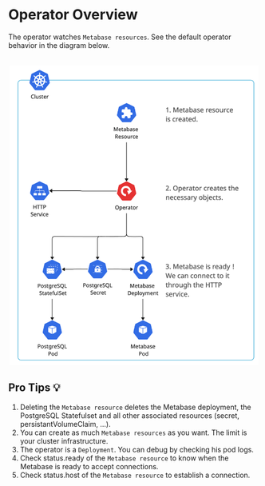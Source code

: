 # Operator Overview
The operator watches `Metabase resources`. See the default operator behavior in the diagram below.
<br></br>
<p align="center" width="100%">
<img src="./overview.png" width="500">
</p>


## **Pro Tips :bulb:**
1. Deleting the `Metabase resource` deletes the Metabase deployment, the PostgreSQL Statefulset and all other associated resources (secret, persistantVolumeClaim, ...).
2. You can create as much `Metabase resources` as you want. The limit is your cluster infrastructure.
3. The operator is a `Deployment`. You can debug by checking his pod logs.
4. Check status.ready of the `Metabase resource` to know when the Metabase is ready to accept connections.
5. Check status.host of the `Metabase resource` to establish a connection.